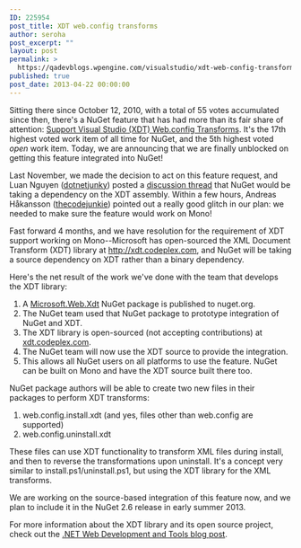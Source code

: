 ```yaml
---
ID: 225954
post_title: XDT web.config transforms
author: seroha
post_excerpt: ""
layout: post
permalink: >
  https://qadevblogs.wpengine.com/visualstudio/xdt-web-config-transforms/
published: true
post_date: 2013-04-22 00:00:00
---
```

Sitting there since October 12, 2010, with a total of 55 votes accumulated since then, there's a NuGet feature that has had more than its fair share of attention: [Support Visual Studio (XDT) Web.config Transforms][1]. It's the 17th highest voted work item of all time for NuGet, and the 5th highest voted *open* work item. Today, we are announcing that we are finally unblocked on getting this feature integrated into NuGet!

Last November, we made the decision to act on this feature request, and Luan Nguyen ([dotnetjunky][2]) posted a [discussion thread][3] that NuGet would be taking a dependency on the XDT assembly. Within a few hours, Andreas Håkansson ([thecodejunkie][4]) pointed out a really good glitch in our plan: we needed to make sure the feature would work on Mono!

Fast forward 4 months, and we have resolution for the requirement of XDT support working on Mono--Microsoft has open-sourced the XML Document Transform (XDT) library at <http://xdt.codeplex.com>, and NuGet will be taking a source dependency on XDT rather than a binary dependency.

Here's the net result of the work we've done with the team that develops the XDT library:

1.  A [Microsoft.Web.Xdt][5] NuGet package is published to nuget.org.
2.  The NuGet team used that NuGet package to prototype integration of NuGet and XDT.
3.  The XDT library is open-sourced (not accepting contributions) at [xdt.codeplex.com][6].
4.  The NuGet team will now use the XDT source to provide the integration.
5.  This allows all NuGet users on all platforms to use the feature. NuGet can be built on Mono and have the XDT source built there too.

NuGet package authors will be able to create two new files in their packages to perform XDT transforms:

1.  web.config.install.xdt (and yes, files other than web.config are supported)
2.  web.config.uninstall.xdt

These files can use XDT functionality to transform XML files during install, and then to reverse the transformations upon uninstall. It's a concept very similar to install.ps1/uninstall.ps1, but using the XDT library for the XML transforms.

We are working on the source-based integration of this feature now, and we plan to include it in the NuGet 2.6 release in early summer 2013.

For more information about the XDT library and its open source project, check out the [.NET Web Development and Tools blog post][7].

 [1]: https://nuget.codeplex.com/workitem/232
 [2]: https://www.codeplex.com/site/users/view/dotnetjunky
 [3]: https://nuget.codeplex.com/discussions/405195
 [4]: https://www.codeplex.com/site/users/view/thecodejunkie
 [5]: http://nuget.org/packages/Microsoft.Web.Xdt/
 [6]: http://xdt.codeplex.com
 [7]: http://blogs.msdn.com/b/webdev/archive/2013/04/23/xdt-xml-document-transform-released-on-codeplex-com.aspx